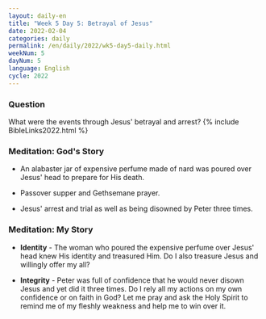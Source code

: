 ```yaml
---
layout: daily-en
title: "Week 5 Day 5: Betrayal of Jesus"
date: 2022-02-04
categories: daily
permalink: /en/daily/2022/wk5-day5-daily.html
weekNum: 5
dayNum: 5
language: English
cycle: 2022
---
```


### Question     
What were the events through Jesus' betrayal and arrest? 
{% include BibleLinks2022.html %}

### Meditation: God's Story   
+ An alabaster jar of expensive perfume made of nard was poured over Jesus' head to prepare for His death. 

+ Passover supper and Gethsemane prayer. 

+ Jesus' arrest and trial as well as being disowned by Peter three times. 

### Meditation: My Story   
+ **Identity** - The woman who poured the expensive perfume over Jesus' head knew His identity and treasured Him. Do I also treasure Jesus and willingly offer my all? 

+ **Integrity** - Peter was full of confidence that he would never disown Jesus and yet did it three times. Do I rely all my actions on my own confidence or on faith in God? Let me pray and ask the Holy Spirit to remind me of my fleshly weakness and help me to win over it. 
